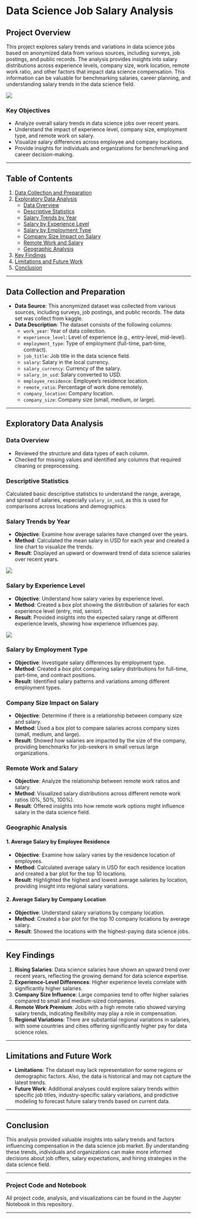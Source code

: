 # Data Science Job Salary Analysis

## Project Overview

This project explores salary trends and variations in data science jobs based on anonymized data from various sources, including surveys, job postings, and public records. The analysis provides insights into salary distributions across experience levels, company size, work location, remote work ratio, and other factors that impact data science compensation. This information can be valuable for benchmarking salaries, career planning, and understanding salary trends in the data science field.

![](https://github.com/KufreJames525/Data-science-Job-Analysis/blob/main/istockphoto-1480239219-612x612.jpg?raw=true)

### Key Objectives
- Analyze overall salary trends in data science jobs over recent years.
- Understand the impact of experience level, company size, employment type, and remote work on salary.
- Visualize salary differences across employee and company locations.
- Provide insights for individuals and organizations for benchmarking and career decision-making.

---

## Table of Contents

1. [Data Collection and Preparation](#data-collection-and-preparation)
2. [Exploratory Data Analysis](#exploratory-data-analysis)
    - [Data Overview](#data-overview)
    - [Descriptive Statistics](#descriptive-statistics)
    - [Salary Trends by Year](#salary-trends-by-year)
    - [Salary by Experience Level](#salary-by-experience-level)
    - [Salary by Employment Type](#salary-by-employment-type)
    - [Company Size Impact on Salary](#company-size-impact-on-salary)
    - [Remote Work and Salary](#remote-work-and-salary)
    - [Geographic Analysis](#geographic-analysis)
3. [Key Findings](#key-findings)
4. [Limitations and Future Work](#limitations-and-future-work)
5. [Conclusion](#conclusion)

---

## Data Collection and Preparation

- **Data Source**: This anonymized dataset was collected from various sources, including surveys, job postings, and public records. The data set was collect from kaggle.
- **Data Description**: The dataset consists of the following columns:
    - `work_year`: Year of data collection.
    - `experience_level`: Level of experience (e.g., entry-level, mid-level).
    - `employment_type`: Type of employment (full-time, part-time, contract).
    - `job_title`: Job title in the data science field.
    - `salary`: Salary in the local currency.
    - `salary_currency`: Currency of the salary.
    - `salary_in_usd`: Salary converted to USD.
    - `employee_residence`: Employee’s residence location.
    - `remote_ratio`: Percentage of work done remotely.
    - `company_location`: Company location.
    - `company_size`: Company size (small, medium, or large).

---

## Exploratory Data Analysis

### Data Overview
- Reviewed the structure and data types of each column.
- Checked for missing values and identified any columns that required cleaning or preprocessing.

### Descriptive Statistics
Calculated basic descriptive statistics to understand the range, average, and spread of salaries, especially `salary_in_usd`, as this is used for comparisons across locations and demographics.

### Salary Trends by Year
- **Objective**: Examine how average salaries have changed over the years.
- **Method**: Calculated the mean salary in USD for each year and created a line chart to visualize the trends.
- **Result**: Displayed an upward or downward trend of data science salaries over recent years.

![](https://github.com/KufreJames525/Data-science-Job-Analysis/blob/main/Screenshot%202024-11-03%20235032.png?raw=true)

### Salary by Experience Level
- **Objective**: Understand how salary varies by experience level.
- **Method**: Created a box plot showing the distribution of salaries for each experience level (entry, mid, senior).
- **Result**: Provided insights into the expected salary range at different experience levels, showing how experience influences pay.

![](https://github.com/KufreJames525/Data-science-Job-Analysis/blob/main/Screenshot%202024-11-03%20235352.png?raw=true)

### Salary by Employment Type
- **Objective**: Investigate salary differences by employment type.
- **Method**: Created a box plot comparing salary distributions for full-time, part-time, and contract positions.
- **Result**: Identified salary patterns and variations among different employment types.

### Company Size Impact on Salary
- **Objective**: Determine if there is a relationship between company size and salary.
- **Method**: Used a box plot to compare salaries across company sizes (small, medium, and large).
- **Result**: Showed how salaries are impacted by the size of the company, providing benchmarks for job-seekers in small versus large organizations.

### Remote Work and Salary
- **Objective**: Analyze the relationship between remote work ratios and salary.
- **Method**: Visualized salary distributions across different remote work ratios (0%, 50%, 100%).
- **Result**: Offered insights into how remote work options might influence salary in the data science field.

### Geographic Analysis
#### 1. Average Salary by Employee Residence
   - **Objective**: Examine how salary varies by the residence location of employees.
   - **Method**: Calculated average salary in USD for each residence location and created a bar plot for the top 10 locations.
   - **Result**: Highlighted the highest and lowest average salaries by location, providing insight into regional salary variations.

#### 2. Average Salary by Company Location
   - **Objective**: Understand salary variations by company location.
   - **Method**: Created a bar plot for the top 10 company locations by average salary.
   - **Result**: Showed the locations with the highest-paying data science jobs.

---

## Key Findings

1. **Rising Salaries**: Data science salaries have shown an upward trend over recent years, reflecting the growing demand for data science expertise.
2. **Experience-Level Differences**: Higher experience levels correlate with significantly higher salaries.
3. **Company Size Influence**: Large companies tend to offer higher salaries compared to small and medium-sized companies.
4. **Remote Work Premium**: Jobs with a high remote ratio showed varying salary trends, indicating flexibility may play a role in compensation.
5. **Regional Variations**: There are substantial regional variations in salaries, with some countries and cities offering significantly higher pay for data science roles.

---

## Limitations and Future Work

- **Limitations**: The dataset may lack representation for some regions or demographic factors. Also, the data is historical and may not capture the latest trends.
- **Future Work**: Additional analyses could explore salary trends within specific job titles, industry-specific salary variations, and predictive modeling to forecast future salary trends based on current data.

---

## Conclusion

This analysis provided valuable insights into salary trends and factors influencing compensation in the data science job market. By understanding these trends, individuals and organizations can make more informed decisions about job offers, salary expectations, and hiring strategies in the data science field.

---

### Project Code and Notebook

All project code, analysis, and visualizations can be found in the Jupyter Notebook in this repository.

---

